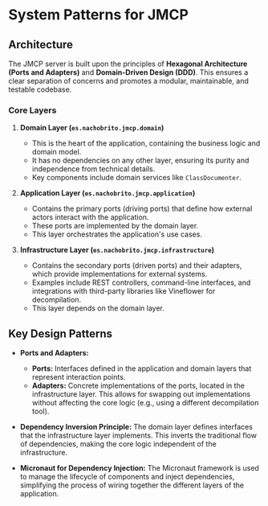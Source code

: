 # System Patterns for JMCP

## Architecture

The JMCP server is built upon the principles of **Hexagonal Architecture (Ports and Adapters)** and **Domain-Driven Design (DDD)**. This ensures a clear separation of concerns and promotes a modular, maintainable, and testable codebase.

### Core Layers

1.  **Domain Layer (`es.nachobrito.jmcp.domain`)**
    *   This is the heart of the application, containing the business logic and domain model.
    *   It has no dependencies on any other layer, ensuring its purity and independence from technical details.
    *   Key components include domain services like `ClassDocumenter`.

2.  **Application Layer (`es.nachobrito.jmcp.application`)**
    *   Contains the primary ports (driving ports) that define how external actors interact with the application.
    *   These ports are implemented by the domain layer.
    *   This layer orchestrates the application's use cases.

3.  **Infrastructure Layer (`es.nachobrito.jmcp.infrastructure`)**
    *   Contains the secondary ports (driven ports) and their adapters, which provide implementations for external systems.
    *   Examples include REST controllers, command-line interfaces, and integrations with third-party libraries like Vineflower for decompilation.
    *   This layer depends on the domain layer.

## Key Design Patterns

-   **Ports and Adapters:**
    *   **Ports:** Interfaces defined in the application and domain layers that represent interaction points.
    *   **Adapters:** Concrete implementations of the ports, located in the infrastructure layer. This allows for swapping out implementations without affecting the core logic (e.g., using a different decompilation tool).

-   **Dependency Inversion Principle:** The domain layer defines interfaces that the infrastructure layer implements. This inverts the traditional flow of dependencies, making the core logic independent of the infrastructure.

-   **Micronaut for Dependency Injection:** The Micronaut framework is used to manage the lifecycle of components and inject dependencies, simplifying the process of wiring together the different layers of the application.
